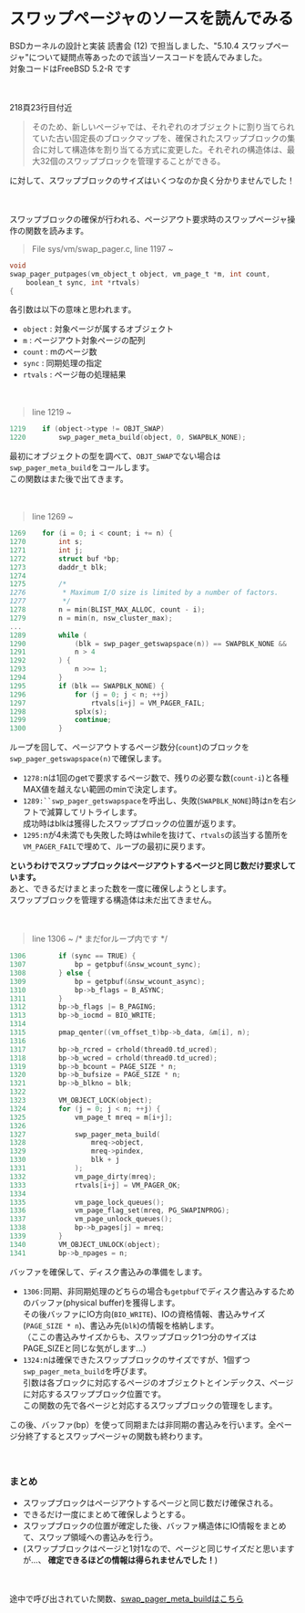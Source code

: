 # スワップページャのソースを読んでみる

BSDカーネルの設計と実装 読書会 (12) で担当しました、"5.10.4 スワップページャ"について疑問点等あったので該当ソースコードを読んでみました。  
対象コードはFreeBSD 5.2-R です

　

218頁23行目付近
> そのため、新しいページャでは、それぞれのオブジェクトに割り当てられていた古い固定長のブロックマップを、確保されたスワップブロックの集合に対して構造体を割り当てる方式に変更した。それぞれの構造体は、最大32個のスワップブロックを管理することができる。

に対して、スワップブロックのサイズはいくつなのか良く分かりませんでした！

　

スワップブロックの確保が行われる、ページアウト要求時のスワップページャ操作の関数を読みます。
> File sys/vm/swap_pager.c, line 1197 ~
```C
void
swap_pager_putpages(vm_object_t object, vm_page_t *m, int count,
    boolean_t sync, int *rtvals)
{
```

各引数は以下の意味と思われます。
* `object` : 対象ページが属するオブジェクト
* `m` : ページアウト対象ページの配列
* `count` : mのページ数
* `sync` : 同期処理の指定
* `rtvals` : ページ毎の処理結果

　

> line 1219 ~
```C
1219	if (object->type != OBJT_SWAP)
1220		swp_pager_meta_build(object, 0, SWAPBLK_NONE);
```

最初にオブジェクトの型を調べて、`OBJT_SWAP`でない場合は`swp_pager_meta_build`をコールします。  
この関数はまた後で出てきます。

　

> line 1269 ~
```C
1269	for (i = 0; i < count; i += n) {
1270		int s;
1271		int j;
1272		struct buf *bp;
1273		daddr_t blk;
1274
1275		/*
1276		 * Maximum I/O size is limited by a number of factors.
1277		 */
1278		n = min(BLIST_MAX_ALLOC, count - i);
1279		n = min(n, nsw_cluster_max);
...
1289		while (
1290		    (blk = swp_pager_getswapspace(n)) == SWAPBLK_NONE &&
1291		    n > 4
1292		) {
1293			n >>= 1;
1294		}
1295		if (blk == SWAPBLK_NONE) {
1296			for (j = 0; j < n; ++j)
1297				rtvals[i+j] = VM_PAGER_FAIL;
1298			splx(s);
1299			continue;
1300		}
```

ループを回して、ページアウトするページ数分(`count`)のブロックを`swp_pager_getswapspace(n)`で確保します。
* `1278:`nは1回のgetで要求するページ数で、残りの必要な数(`count-i`)と各種MAX値を越えない範囲のminで決定します。
* `1289:``swp_pager_getswapspace`を呼出し、失敗(`SWAPBLK_NONE`)時はnを右シフトで減算してリトライします。  
成功時はblkは獲得したスワップブロックの位置が返ります。
* `1295:`nが4未満でも失敗した時はwhileを抜けて、`rtvals`の該当する箇所を`VM_PAGER_FAIL`で埋めて、ループの最初に戻ります。  

**というわけでスワップブロックはページアウトするページと同じ数だけ要求しています。**  
あと、できるだけまとまった数を一度に確保しようとします。  
スワップブロックを管理する構造体は未だ出てきません。

　

> line 1306 ~  /* まだforループ内です */
```C
1306		if (sync == TRUE) {
1307			bp = getpbuf(&nsw_wcount_sync);
1308		} else {
1309			bp = getpbuf(&nsw_wcount_async);
1310			bp->b_flags = B_ASYNC;
1311		}
1312		bp->b_flags |= B_PAGING;
1313		bp->b_iocmd = BIO_WRITE;
1314
1315		pmap_qenter((vm_offset_t)bp->b_data, &m[i], n);
1316
1317		bp->b_rcred = crhold(thread0.td_ucred);
1318		bp->b_wcred = crhold(thread0.td_ucred);
1319		bp->b_bcount = PAGE_SIZE * n;
1320		bp->b_bufsize = PAGE_SIZE * n;
1321		bp->b_blkno = blk;
1322
1323		VM_OBJECT_LOCK(object);
1324		for (j = 0; j < n; ++j) {
1325			vm_page_t mreq = m[i+j];
1326
1327			swp_pager_meta_build(
1328			    mreq->object, 
1329			    mreq->pindex,
1330			    blk + j
1331			);
1332			vm_page_dirty(mreq);
1333			rtvals[i+j] = VM_PAGER_OK;
1334
1335			vm_page_lock_queues();
1336			vm_page_flag_set(mreq, PG_SWAPINPROG);
1337			vm_page_unlock_queues();
1338			bp->b_pages[j] = mreq;
1339		}
1340		VM_OBJECT_UNLOCK(object);
1341		bp->b_npages = n;
```

バッファを確保して、ディスク書込みの準備をします。
* `1306:`同期、非同期処理のどちらの場合も`getpbuf`でディスク書込みするためのバッファ(physical buffer)を獲得します。  
その後バッファにIO方向(`BIO_WRITE`)、IOの資格情報、書込みサイズ(`PAGE_SIZE * n`)、書込み先(`blk`)の情報を格納します。  
（ここの書込みサイズからも、スワップブロック1つ分のサイズはPAGE_SIZEと同じな気がします...）
* `1324:`nは確保できたスワップブロックのサイズですが、1個ずつ`swp_pager_meta_build`を呼びます。  
引数は各ブロックに対応するページのオブジェクトとインデックス、ページに対応するスワップブロック位置です。  
この関数の先で各ページと対応するスワップブロックの管理をします。

この後、バッファ(bp）を使って同期または非同期の書込みを行います。全ページ分終了するとスワップページャの関数も終わります。

　

### まとめ
* スワップブロックはページアウトするページと同じ数だけ確保される。
* できるだけ一度にまとめて確保しようとする。
* スワップブロックの位置が確定した後、バッファ構造体にIO情報をまとめて、スワップ領域への書込みを行う。
* (スワップブロックはページと1対1なので、ページと同じサイズだと思いますが...、 **確定できるほどの情報は得られませんでした！**)

　

途中で呼び出されていた関数、[swap_pager_meta_buildはこちら](https://github.com/kusabanachi/notes/blob/master/readDaemon/swap_pager_meta_build.md)


